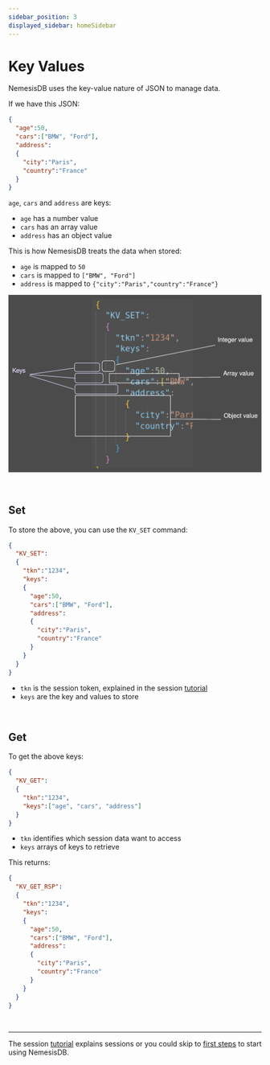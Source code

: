 ```yaml
---
sidebar_position: 3
displayed_sidebar: homeSidebar
---
```


# Key Values
NemesisDB uses the key-value nature of JSON to manage data.

If we have this JSON:

```json
{
  "age":50,
  "cars":["BMW", "Ford"],
  "address":
  {
    "city":"Paris",
    "country":"France"
  }
}
```

`age`, `cars` and `address` are keys:

- `age` has a number value
- `cars` has an array value 
- `address` has an object value


This is how NemesisDB treats the data when stored:

- `age` is mapped to `50`
- `cars` is mapped to `["BMW", "Ford"]`
- `address` is mapped to `{"city":"Paris","country":"France"}`


![keyvalues](./img/kvset_kv.svg)

<br/>

## Set

To store the above, you can use the `KV_SET` command:

```json
{
  "KV_SET":
  {
    "tkn":"1234",
    "keys":
    {
      "age":50,
      "cars":["BMW", "Ford"],
      "address":
      {
        "city":"Paris",
        "country":"France"
      }
    }
  }
}
```

- `tkn` is the session token, explained in the session [tutorial](../tutorials/sessions/what-is-a-session#session-token)
- `keys` are the key and values to store

<br/>

## Get
To get the above keys:

```json
{
  "KV_GET":
  {
    "tkn":"1234",
    "keys":["age", "cars", "address"]
  }
}
```

- `tkn` identifies which session data want to access
- `keys` arrays of keys to retrieve

This returns:

```json
{
  "KV_GET_RSP":
  {
    "tkn":"1234",
    "keys":
    {
      "age":50,
      "cars":["BMW", "Ford"],
      "address":
      {
        "city":"Paris",
        "country":"France"
      }
    }
  }
}
```

<br/>
<hr/>

The session [tutorial](../tutorials/sessions/what-is-a-session#session-token) explains sessions or you could skip to [first steps](../tutorials/first-steps/setup) to start using NemesisDB.
